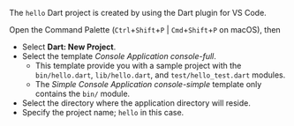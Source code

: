 The `hello` Dart project is created by using the Dart plugin for VS Code.

Open the Command Palette (`Ctrl`+`Shift`+`P` | `Cmd`+`Shift`+`P` on macOS), then

- Select **Dart: New Project**.
- Select the template *Console Application console-full*.
  - This template provide you with a sample project with the `bin/hello.dart`, `lib/hello.dart`, and `test/hello_test.dart` modules.
  - The *Simple Console Application console-simple* template only contains the `bin/` module.
- Select the directory where the application directory will reside.
- Specify the project name; `hello` in this case.
